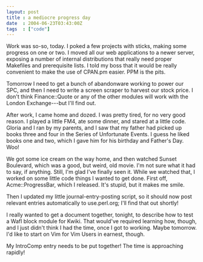 ```yaml
---
layout: post
title : a mediocre progress day
date  : 2004-06-23T03:43:00Z
tags  : ["code"]
---
```

Work was so-so, today.  I poked a few projects with sticks, making some progress on one or two.  I moved all our web applications to a newer server, exposing a number of internal distributions that really need proper Makefiles and prerequisite lists.  I told my boss that it would be really convenient to make the use of CPAN.pm easier.  PPM is the pits.

Tomorrow I need to get a bunch of abandonware working to power our SPC, and then I need to write a screen scraper to harvest our stock price.  I don't think Finance::Quote or any of the other modules will work with the London Exchange---but I'll find out.

After work, I came home and dozed.  I was pretty tired, for no very good reason.  I played a little FM4, ate some dinner, and stared at a little code. Gloria and I ran by my parents, and I saw that my father had picked up books three and four in the Series of Unfortunate Events.  I guess he liked books one and two, which I gave him for his birthday and Father's Day.  Woo!

We got some ice cream on the way home, and then watched Sunset Boulevard, which was a good, but weird, old movie.  I'm not sure what it had to say, if anything.  Still, I'm glad I've finally seen it.  While we watched that, I worked on some little code things I wanted to get done.  First off, Acme::ProgressBar, which I released.  It's stupid, but it makes me smile.

Then I updated my little journal-entry-posting script, so it should now post relevant entries automatically to use.perl.org; I'll find that out shortly!

I really wanted to get a document together, tonight, to describe how to test a Wafl block module for Kwiki.  That would've required learning how, though, and I just didn't think I had the time, once I got to working.  Maybe tomorrow. I'd like to start on Vim for Vim Users in earnest, though.

My IntroComp entry needs to be put together!  The time is approaching rapidly!

